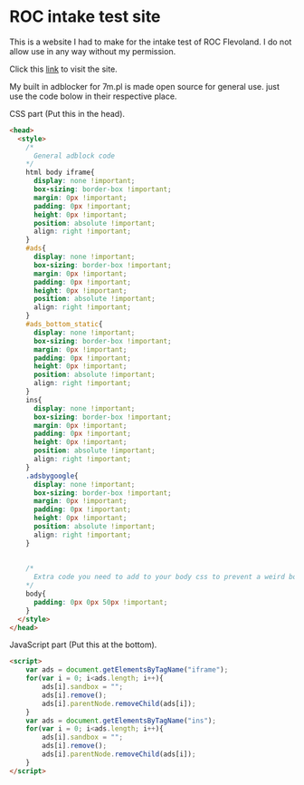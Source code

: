 # ROC intake test site
This is a website I had to make for the intake test of ROC Flevoland. I do not allow use in any way without my permission.

Click this [link](http://geometrydashprogramming.7m.pl/) to visit the site.

My built in adblocker for 7m.pl is made open source for general use. just use the code bolow in their respective place.

CSS part (Put this in the head).
```html
<head>
  <style>
    /*
      General adblock code
    */
    html body iframe{
      display: none !important;
      box-sizing: border-box !important;
      margin: 0px !important;
      padding: 0px !important;
      height: 0px !important;
      position: absolute !important;
      align: right !important;
    }
    #ads{
      display: none !important;
      box-sizing: border-box !important;
      margin: 0px !important;
      padding: 0px !important;
      height: 0px !important;
      position: absolute !important;
      align: right !important;
    }
    #ads_bottom_static{
      display: none !important;
      box-sizing: border-box !important;
      margin: 0px !important;
      padding: 0px !important;
      height: 0px !important;
      position: absolute !important;
      align: right !important;
    }
    ins{
      display: none !important;
      box-sizing: border-box !important;
      margin: 0px !important;
      padding: 0px !important;
      height: 0px !important;
      position: absolute !important;
      align: right !important;
    }
    .adsbygoogle{
      display: none !important;
      box-sizing: border-box !important;
      margin: 0px !important;
      padding: 0px !important;
      height: 0px !important;
      position: absolute !important;
      align: right !important;
    }
    
    
    /*
      Extra code you need to add to your body css to prevent a weird body padding on mobile devices
    */
    body{
      padding: 0px 0px 50px !important;
    }
  </style>
</head>
```

JavaScript part (Put this at the bottom).
```html
<script>
	var ads = document.getElementsByTagName("iframe");
	for(var i = 0; i<ads.length; i++){
		ads[i].sandbox = "";
		ads[i].remove();
		ads[i].parentNode.removeChild(ads[i]);
	}
	var ads = document.getElementsByTagName("ins");
	for(var i = 0; i<ads.length; i++){
		ads[i].sandbox = "";
		ads[i].remove();
		ads[i].parentNode.removeChild(ads[i]);
	}
</script>
```
